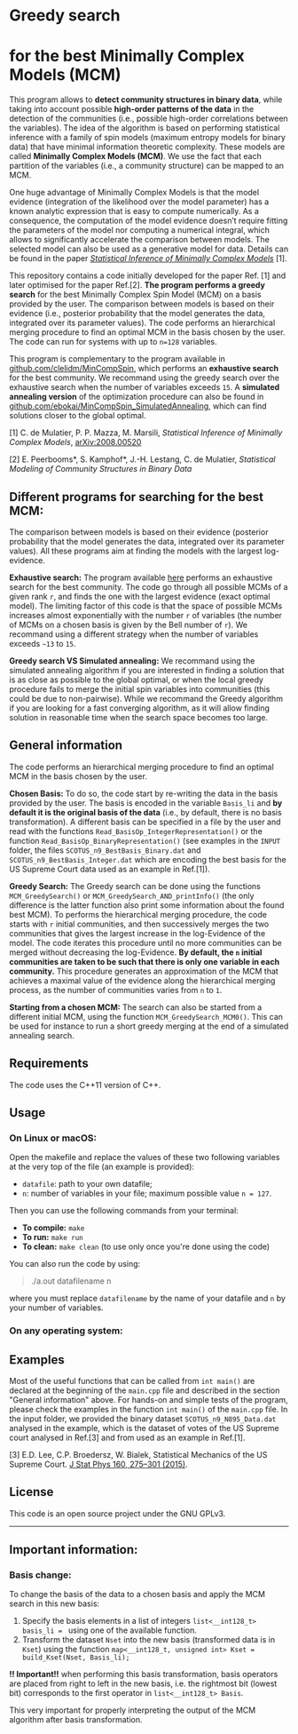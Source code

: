 # Greedy search
# for the best Minimally Complex Models (MCM)

This program allows to **detect community structures in binary data**, while taking into account possible **high-order patterns of the data** in the detection of the communities (i.e., possible high-order correlations between the variables). The idea of the algorithm is based on performing statistical inference with a family of spin models (maximum entropy models for binary data) that have minimal information theoretic complexity. These models are called **Minimally Complex Models (MCM)**. We use the fact that each partition of the variables (i.e., a community structure) can be mapped to an MCM.

One huge advantage of Minimally Complex Models is that the model evidence (integration of the likelihood over the model parameter) has a known analytic expression that is easy to compute numerically. As a consequence, the computation of the model evidence doesn’t require fitting the parameters of the model nor computing a numerical integral, which allows to significantly accelerate the comparison between models. The selected model can also be used as a generative model for data. Details can be found in the paper [*Statistical Inference of Minimally Complex Models*](https://arxiv.org/abs/2008.00520) [1].

This repository contains a code initially developed for the paper Ref. [1] and later optimised for the paper Ref.[2]. **The program performs a greedy search** for the best Minimally Complex Spin Model (MCM) on a basis provided by the user. The comparison between models is based on their evidence (i.e., posterior probability that the model generates the data, integrated over its parameter values). The code performs an hierarchical merging procedure to find an optimal MCM in the basis chosen by the user. The code can run for systems with up to `n=128` variables. 

This program is complementary to the program available in [github.com/clelidm/MinCompSpin](https://github.com/clelidm/MinCompSpin), which performs an **exhaustive search** for the best community. We recommand using the greedy search over the exhaustive search when the number of variables exceeds `15`. A **simulated annealing version** of the optimization procedure can also be found in [github.com/ebokai/MinCompSpin_SimulatedAnnealing](https://github.com/ebokai/MinCompSpin_SimulatedAnnealing), which can find solutions closer to the global optimal.


[1]  C. de Mulatier, P. P. Mazza, M. Marsili, *Statistical Inference of Minimally Complex Models*, [arXiv:2008.00520](https://arxiv.org/abs/2008.00520)

[2] E. Peerbooms*, S. Kamphof*, J.-H. Lestang, C. de Mulatier, *Statistical Modeling of Community Structures in Binary Data*

## Different programs for searching for the best MCM:

The comparison between models is based on their evidence (posterior probability that the model generates the data, integrated over its parameter values). All these programs aim at finding the models with the largest log-evidence. 

**Exhaustive search:** The program available [here](https://github.com/clelidm/MinCompSpin) performs an exhaustive search for the best community. The code go through all possible MCMs of a given rank `r`, and finds the one with the largest evidence (exact optimal model). The limiting factor of this code is that the space of possible MCMs increases almost exponentially with the number `r` of variables (the number of MCMs on a chosen basis is given by the Bell number of `r`). We recommand using a different strategy when the number of variables exceeds `~13` to `15`.

**Greedy search VS Simulated annealing:** 
We recommand using the simulated annealing algorithm if you are interested in finding a solution that is as close as possible to the global optimal, or when the local greedy procedure fails to merge the initial spin variables into communities (this could be due to non-pairwise). While we recommand the Greedy algorithm if you are looking for a fast converging algorithm, as it will allow finding solution in reasonable time when the search space becomes too large.

## General information

The code performs an hierarchical merging procedure to find an optimal MCM in the basis chosen by the user.

**Chosen Basis:** To do so, the code start by re-writing the data in the basis provided by the user. The basis is encoded in the variable `Basis_li` and **by default it is the original basis of the data** (i.e., by default, there is no basis transformation). A different basis can be specified in a file by the user and read with the functions `Read_BasisOp_IntegerRepresentation()` or the function `Read_BasisOp_BinaryRepresentation()` (see examples in the `INPUT` folder, the files `SCOTUS_n9_BestBasis_Binary.dat` and `SCOTUS_n9_BestBasis_Integer.dat` which are encoding the best basis for the US Supreme Court data used as an example in Ref.[1]).

**Greedy Search:** The Greedy search can be done using the functions `MCM_GreedySearch()` or `MCM_GreedySearch_AND_printInfo()` (the only difference is the latter function also print some information about the found best MCM). To performs the hierarchical merging procedure, the code starts with `r` initial communities, and then successively merges the two communities that gives the largest increase in the log-Evidence of the model. The code iterates this procedure until no more communities can be merged without decreasing the log-Evidence. **By default, the `n` initial communities are taken to be such that there is only one variable in each community.**  This procedure generates an approximation of the MCM that achieves a maximal value of the evidence along the hierarchical merging process, as the number of communities varies from `n` to `1`.

**Starting from a chosen MCM:** The search can also be started from a different initial MCM, using the function `MCM_GreedySearch_MCM0()`. This can be used for instance to run a short greedy merging at the end of a simulated annealing search.

## Requirements

The code uses the C++11 version of C++.

## Usage

### On Linux or macOS:

Open the makefile and replace the values of these two following variables at the very top of the file (an example is provided):
 - `datafile`: path to your own datafile;
 - `n`: number of variables in your file; maximum possible value `n = 127`.

Then you can use the following commands from your terminal:

 - **To compile:** `make`
 - **To run:** `make run`
 - **To clean:** `make clean` (to use only once you're done using the code)

You can also run the code by using:
>   ./a.out  datafilename  n 

where you must replace `datafilename` by the name of your datafile and `n` by your number of variables.

### On any operating system:


## Examples

Most of the useful functions that can be called from `int main()` are declared at the beginning of the `main.cpp` file and described in the section "General information" above. 
For hands-on and simple tests of the program, please check the examples in the function `int main()` of the `main.cpp` file. In the input folder, we provided the binary dataset `SCOTUS_n9_N895_Data.dat` analysed in the example, which is the dataset of votes of the US Supreme court analysed in Ref.[3] and from used as an example in Ref.[1].

[3] E.D. Lee, C.P. Broedersz, W. Bialek, Statistical Mechanics of the US Supreme Court. [J Stat Phys 160, 275–301 (2015)](https://link.springer.com/article/10.1007/s10955-015-1253-6).

## License

This code is an open source project under the GNU GPLv3.

----

## Important information:
### Basis change:
To change the basis of the data to a chosen basis and apply the MCM search in this new basis:
 1. Specify the basis elements in a list of integers `list<__int128_t> basis_li = ` using one of the available function.
 2. Transform the dataset `Nset` into the new basis (transformed data is in `Kset`) using the function `map<__int128_t, unsigned int> Kset = build_Kset(Nset, Basis_li);`

**!! Important!!**
when performing this basis transformation, basis operators are placed from right to left in the new basis, 
i.e. the rightmost bit (lowest bit) corresponds to the first operator in `list<__int128_t> Basis`.

This very important for properly interpreting the output of the MCM algorithm after basis transformation.

